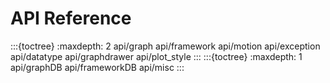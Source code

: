 # API Reference

:::{toctree}
:maxdepth: 2
api/graph
api/framework
api/motion
api/exception
api/datatype
api/graphdrawer
api/plot_style
:::
:::{toctree}
:maxdepth: 1
api/graphDB
api/frameworkDB
api/misc
:::
